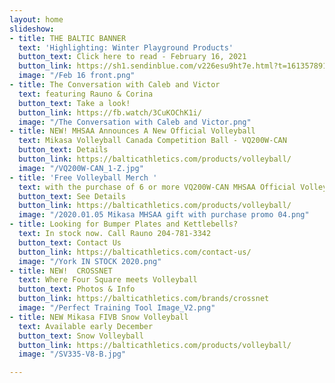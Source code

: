 ```yaml
---
layout: home
slideshow:
- title: THE BALTIC BANNER
  text: 'Highlighting: Winter Playground Products'
  button_text: Click here to read - February 16, 2021
  button_link: https://sh1.sendinblue.com/v226esu9ht7e.html?t=1613578911
  image: "/Feb 16 front.png"
- title: The Conversation with Caleb and Victor
  text: featuring Rauno & Corina
  button_text: Take a look!
  button_link: https://fb.watch/3CuKOChK1i/
  image: "/The Conversation with Caleb and Victor.png"
- title: NEW! MHSAA Announces A New Official Volleyball
  text: Mikasa Volleyball Canada Competition Ball - VQ200W-CAN
  button_text: Details
  button_link: https://balticathletics.com/products/volleyball/
  image: "/VQ200W-CAN_1-Z.jpg"
- title: 'Free Volleyball Merch '
  text: with the purchase of 6 or more VQ200W-CAN MHSAA Official Volleyballs
  button_text: See Details
  button_link: https://balticathletics.com/products/volleyball/
  image: "/2020.01.05 Mikasa MHSAA gift with purchase promo 04.png"
- title: Looking for Bumper Plates and Kettlebells?
  text: In stock now. Call Rauno 204-781-3342
  button_text: Contact Us
  button_link: https://balticathletics.com/contact-us/
  image: "/York IN STOCK 2020.png"
- title: NEW!  CROSSNET
  text: Where Four Square meets Volleyball
  button_text: Photos & Info
  button_link: https://balticathletics.com/brands/crossnet
  image: "/Perfect Training Tool Image_V2.png"
- title: NEW Mikasa FIVB Snow Volleyball
  text: Available early December
  button_text: Snow Volleyball
  button_link: https://balticathletics.com/products/volleyball/
  image: "/SV335-V8-B.jpg"

---
```

